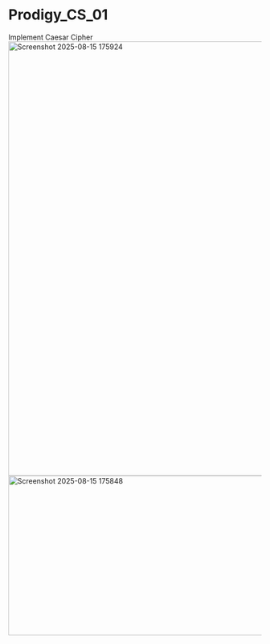# Prodigy_CS_01
Implement Caesar Cipher
<img width="1778" height="862" alt="Screenshot 2025-08-15 175924" src="https://github.com/user-attachments/assets/e40b5bd4-f641-4b2e-ac15-c5125d516bae" />
<img width="585" height="317" alt="Screenshot 2025-08-15 175848" src="https://github.com/user-attachments/assets/b2416053-4d74-4fbf-997a-b1e58ff365c2" />

